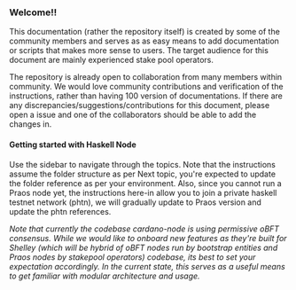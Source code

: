 ### Welcome!!

This documentation (rather the repository itself) is created by some of the community members and serves as as easy means to add documentation or scripts that makes more sense to users. The target audience for this document are mainly experienced stake pool operators.

The repository is already open to collaboration from many members within community. We would love community contributions and verification of the instructions, rather than having 100 version of documentations. If there are any discrepancies/suggestions/contributions for this document, please open a issue and one of the collaborators should be able to add the changes in.

#### Getting started with Haskell Node

Use the sidebar to navigate through the topics. Note that the instructions assume the folder structure as per Next topic, you're expected to update the folder reference as per your environment.
Also, since you cannot run a Praos node yet, the instructions here-in allow you to join a private haskell testnet network (phtn), we will gradually update to Praos version and update the phtn references.

*Note that currently the codebase cardano-node is using permissive oBFT consensus. While we would like to onboard new features as they're built for Shelley (which will be hybrid of oBFT nodes run by bootstrap entities and Praos nodes by stakepool operators) codebase, its best to set your expectation accordingly. In the current state, this serves as a useful means to get familiar with modular architecture and usage.*
